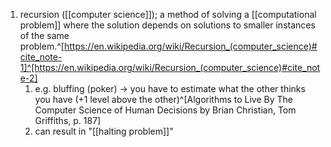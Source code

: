 1. recursion ([[computer science]]); a method of solving a [[computational problem]] where the solution depends on solutions to smaller instances of the same problem.^[https://en.wikipedia.org/wiki/Recursion_(computer_science)#cite_note-1]^[https://en.wikipedia.org/wiki/Recursion_(computer_science)#cite_note-2]
	1. e.g. bluffing (poker) → you have to estimate what the other thinks you have (+1 level above the other)^[Algorithms to Live By The Computer Science of Human Decisions by Brian Christian, Tom Griffiths, p. 187]
	2. can result in "[[halting problem]]"